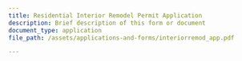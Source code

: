 ```yaml
---
title: Residential Interior Remodel Permit Application
description: Brief description of this form or document
document_type: application
file_path: /assets/applications-and-forms/interiorremod_app.pdf

---
```

